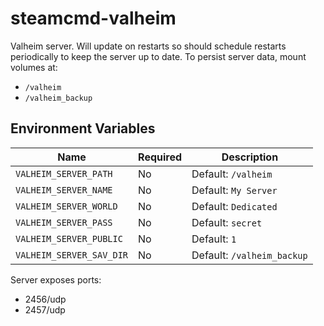 # steamcmd-valheim

Valheim server. Will update on restarts so should schedule restarts periodically to keep the server up to date. To persist server data, mount volumes at:
- `/valheim`
- `/valheim_backup`

## Environment Variables

| Name | Required | Description
|---|---|---
| `VALHEIM_SERVER_PATH`  | No | Default: `/valheim`
| `VALHEIM_SERVER_NAME`  | No | Default: `My Server`
| `VALHEIM_SERVER_WORLD` | No | Default: `Dedicated`
| `VALHEIM_SERVER_PASS`  | No | Default: `secret`
| `VALHEIM_SERVER_PUBLIC`| No | Default: `1`
| `VALHEIM_SERVER_SAV_DIR`| No | Default: `/valheim_backup`

Server exposes ports:
- 2456/udp
- 2457/udp
